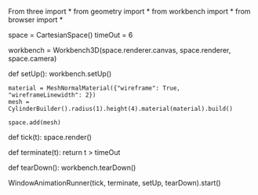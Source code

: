 From three import *
from geometry import *
from workbench import *
from browser import *

space = CartesianSpace()
timeOut = 6

workbench = Workbench3D(space.renderer.canvas, space.renderer, space.camera)

def setUp():
    workbench.setUp()

    material = MeshNormalMaterial({"wireframe": True, "wireframeLinewidth": 2})
    mesh = CylinderBuilder().radius(1).height(4).material(material).build()

    space.add(mesh)

def tick(t):
    space.render()
    
def terminate(t):
    return t > timeOut

def tearDown():
    workbench.tearDown()

WindowAnimationRunner(tick, terminate, setUp, tearDown).start()